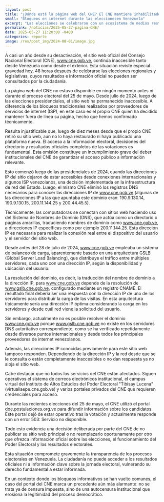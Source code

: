 ```yaml
---
layout: post
title: "¿Dónde está la página web del CNE? El CNE mantiene inhabilitado su sitio oficial e impide el acceso a resultados electorales"
small: "Bloqueos en internet durante las eleccionesen Venezuela"
excerpt: "Las elecciones se celebraron con un ecosistema de medios restringido, reduciendo las garantías para una participación libre e informada. Existen, a la fecha, 61 medios de comunicación con bloqueos activos en los principales proveedores de Internet."
permalink: /noticias/2025-05-27-pagina-CNE/
date: 2025-05-27 11:20:00 -0400
categories: reporte
image: /res/post_img/2024-08-01/image.jpg
---
```

A casi un año desde su desactivación, el sitio web oficial del Consejo Nacional Electoral (CNE), www.cne.gob.ve, continúa inaccesible tanto desde Venezuela como desde el exterior. Esta situación reviste especial gravedad hoy, 48 horas después de celebrarse las elecciones regionales y legislativas, cuyos resultados e información oficial no pueden ser consultados por la ciudadanía.

La página web del CNE no estuvo disponible en ningún momento antes ni durante el proceso electoral del 25 de mayo. Desde julio de 2024, luego de las elecciones presidenciales, el sitio web ha permanecido inaccesible. A diferencia de los bloqueos tradicionales realizados por proveedores de servicios de internet (ISP), en este caso es el propio CNE quien ha decidido mantener fuera de línea su página, hecho que hemos confirmado técnicamente.

Resulta injustificable que, luego de diez meses desde que el propio CNE retiró su sitio web, aún no lo haya restaurado ni haya publicado una plataforma nueva. El acceso a la información electoral, decisiones del directorio y resultados oficiales completos de las votaciones es fundamental. Esta omisión constituye un incumplimiento grave del deber institucionales del CNE de garantizar el acceso público a información relevante.

Esto comenzó luego de las presidenciales de 2024, cuando las direcciones IP del sitio dejaron de estar accesibles desde conexiones internacionales y algunos ISP venezolanos, una decisión implementada en la infraestructura de red del Estado. Luego, el mismo CNE eliminó los registros DNS necesarios para conocer las direcciones IP de www.cne.gob.ve (algunas de las direcciones IP a las que apuntaba este dominio eran: 190.9.130.14, 190.9.130.15, 200.11.144.25 y 200.44.45.5).

Técnicamente,  las computadoras se conectan con sitios web haciendo uso del Sistema de Nombres de Dominio (DNS), que actúa como un directorio o páginas amarillas, traduciendo nombres de dominio como www.cne.gob.ve, a direcciones IP específicas como por ejemplo 200.11.144.25. Esta dirección IP es necesaria para realizar la conexión real entre el dispositivo del usuario y el servidor del sitio web.

Desde antes del 28 de julio de 2024, www.cne.gob.ve empleaba un sistema de balanceo de carga, aparentemente basado en una arquitectura GSLB (Global Server Load Balancing), que distribuye el tráfico entre múltiples servidores, cada uno con una dirección IP, según la disponibilidad y ubicación del usuario. 

La resolución del dominio, es decir, la traducción del nombre de dominio a la dirección IP, para www.cne.gob.ve depende de la resolución de www.gslb.cne.gob.ve, configurado mediante un registro CNAME. El resultado final debería ser una respuesta con la dirección IP de uno de los servidores para distribuir la carga de las visitas. En esta arquitectura típicamente sería una dirección IP óptima considerando la carga en los servidores y desde cuál red viene la solicitud del usuario.

Sin embargo, actualmente no es posible resolver el dominio www.cne.gob.ve porque www.gslb.cne.gob.ve no existe en los servidores DNS autoritativo correspondiente, como se ha verificado repetidamente desde diversos puntos internacionales y desde todos los principales proveedores de internet venezolanos. 

Además, las direcciones IP conocidas previamente para este sitio web tampoco responden. Dependiendo de la dirección IP y la red desde que se le consulta o están completamente inaccesibles o no dan respuesta ya no aloja el sitio web.

Cabe destacar que no todos los servicios del CNE están afectados. Siguen operativos el sistema de correos electrónicos institucional, el campus virtual del Instituto de Altos Estudios del Poder Electoral "Tibisay Lucena" (virtualiaepe.cne.gob.ve) y varios portales privados del CNE que requieren credenciales para acceso.

Durante las recientes elecciones del 25 de mayo, el CNE utilizó el portal doe.postulaciones.org.ve para difundir información sobre los candidatos. Este portal dejó de estar operativo tras la votación y actualmente responde con un error 503: Servicio no disponible.

Todo esto evidencia una decisión deliberada por parte del CNE de no publicar su sitio web principal o no reemplazarlo oportunamente por otro que ofrezca información oficial sobre las elecciones, el funcionamiento del Poder Electoral y los resultados electorales.

Esta situación compromete gravemente la transparencia de los procesos electorales en Venezuela. La ciudadanía no puede acceder a los resultados oficiales ni a información clave sobre la jornada electoral, vulnerando su derecho fundamental a estar informada.

En un contexto donde los bloqueos informativos se han vuelto comunes, el caso del portal del CNE marca un precedente aún más alarmante: no se trata ya de censura impuesta, sino de una autocensura institucional que erosiona la legitimidad del proceso democrático.
